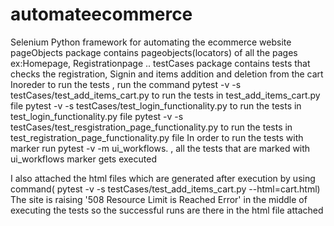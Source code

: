 # automateecommerce
 Selenium Python framework for automating the ecommerce website 
pageObjects package contains pageobjects(locators) of all the pages ex:Homepage, Registrationpage ..
testCases package contains tests that checks the registration, Signin and items addition and deletion from the cart
Inoreder to run the tests , run the command 
pytest -v -s testCases/test_add_items_cart.py to run the tests in test_add_items_cart.py file
pytest -v -s testCases/test_login_functionality.py to run the tests in test_login_functionality.py file
pytest -v -s testCases/test_resgistration_page_functionality.py to run the tests in test_registration_page_functionality.py file
In order to run the tests with marker run pytest -v -m ui_workflows.  , all the tests that are marked with ui_workflows marker gets executed

I also attached the html files which are generated after execution by using command( pytest -v -s testCases/test_add_items_cart.py --html=cart.html)
The site is raising '508 Resource Limit is Reached Error' in the middle of executing the tests so the successful runs are there in the html file attached 

